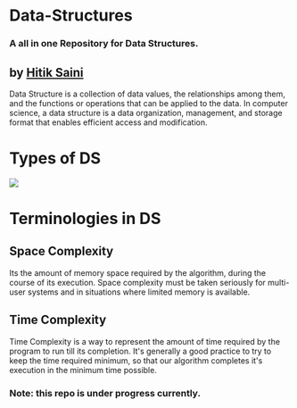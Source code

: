 # Data-Structures
### A all in one Repository for Data Structures. 
## by [Hitik Saini](https://hitik20.tech/)
Data Structure is a collection of data values, the relationships among them, and the functions or operations that can be applied to the data.
In computer science, a data structure is a data organization, management, and storage format that enables efficient access and modification.

# Types of DS
<img src="https://raw.githubusercontent.com/hitiksaini/Data-Structures/master/other_data/types.png">

# Terminologies in DS

## Space Complexity
Its the amount of memory space required by the algorithm, during the course of its execution. Space complexity must be taken seriously for multi-user systems and in situations where limited memory is available.

## Time Complexity
Time Complexity is a way to represent the amount of time required by the program to run till its completion. It's generally a good practice to try to keep the time required minimum, so that our algorithm completes it's execution in the minimum time possible.

### Note: this repo is under progress currently.
